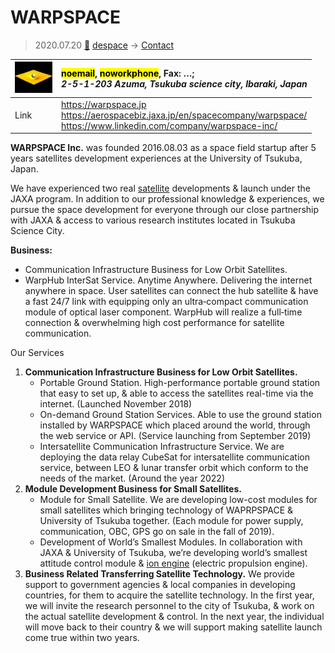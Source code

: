 # WARPSPACE
> 2020.07.20 [🚀](../index/index.md) [despace](index.md) → [Contact](contact.md)

|[![](f/contact/w/warpspace_logo1_thumb.jpg)](f/contact/w/warpspace_logo1.png)|<mark>noemail</mark>, <mark>noworkphone</mark>, Fax: …;<br> *2-5-1-203 Azuma, Tsukuba science city, Ibaraki, Japan*|
|:--|:--|
|Link|<https://warpspace.jp><br> <https://aerospacebiz.jaxa.jp/en/spacecompany/warpspace/><br> <https://www.linkedin.com/company/warpspace-inc/>|

**WARPSPACE Inc.** was founded 2016.08.03 as a space field startup after 5 years satellites development experiences at the University of Tsukuba, Japan.

We have experienced two real [satellite](sc.md) developments & launch under the JAXA program. In addition to our professional knowledge & experiences, we pursue the space development for everyone through our close partnership with JAXA & access to various research institutes located in Tsukuba Science City.

**Business:**

   - Communication Infrastructure Business for Low Orbit Satellites.
   - WarpHub InterSat Service. Anytime Anywhere. Delivering the internet anywhere in space. User satellites can connect the hub satellite & have a fast 24/7 link with equipping only an ultra‑compact communication module of optical laser component. WarpHub will realize a full‑time connection & overwhelming high cost performance for satellite communication.

<p style="page-break-after:always"> </p>

Our Services

   1. **Communication Infrastructure Business for Low Orbit Satellites.**
      - Portable Ground Station. High-performance portable ground station that easy to set up, & able to access the satellites real-time via the internet. (Launched November 2018)
      - On-demand Ground Station Services. Able to use the ground station installed by WARPSPACE which placed around the world, through the web service or API. (Service launching from September 2019)
      - Intersatellite Communication Infrastructure Service. We are deploying the data relay CubeSat for intersatellite communication service, between LEO & lunar transfer orbit which conform to the needs of the market. (Around the year 2022)
   1. **Module Development Business for Small Satellites.**
      - Module for Small Satellite. We are developing low-cost modules for small satellites which bringing technology of WAPRPSPACE & University of Tsukuba together. (Each module for power supply, communication, OBC, GPS go on sale in the fall of 2019).
      - Development of World’s Smallest Modules. In collaboration with JAXA & University of Tsukuba, we’re developing world’s smallest attitude control module & [ion engine](ps.md) (electric propulsion engine).
   1. **Business Related Transferring Satellite Technology.** We provide support to government agencies & local companies in developing countries, for them to acquire the satellite technology. In the first year, we will invite the research personnel to the city of Tsukuba, & work on the actual satellite development & control. In the next year, the individual will move back to their country & we will support making satellite launch come true within two years.
